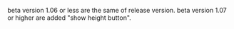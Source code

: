 beta version 1.06 or less are the same of release version.
beta version 1.07 or higher are added "show height button".
